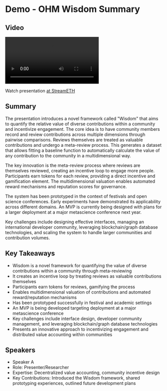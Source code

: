 # Demo - OHM Wisdom Summary

## Video
<video controls>
<source src="https://vod-cdn.lp-playback.studio/raw/jxf4iblf6wlsyor6526t4tcmtmqa/catalyst-vod-com/hls/51e5f8031wqqd1wa/index.m3u8" type="application/x-mpegURL">
  Your browser does not support the video tag.
</video>

Watch presentation [at StreamETH](https://streameth.org/edge_city/watch?session=670ca48d2f3849fecfbaf643)

## Summary
The presentation introduces a novel framework called "Wisdom" that aims to quantify the relative value of diverse contributions within a community and incentivize engagement. The core idea is to have community members record and review contributions across multiple dimensions through pairwise comparisons. Reviews themselves are treated as valuable contributions and undergo a meta-review process. This generates a dataset that allows fitting a baseline function to automatically calculate the value of any contribution to the community in a multidimensional way.

The key innovation is the meta-review process where reviews are themselves reviewed, creating an incentive loop to engage more people. Participants earn tokens for each review, providing a direct incentive and gamification element. The multidimensional valuation enables automated reward mechanisms and reputation scores for governance.

The system has been prototyped in the context of festivals and open science conferences. Early experiments have demonstrated its applicability across different domains. An MVP is currently being designed with plans for a larger deployment at a major metascience conference next year.

Key challenges include designing effective interfaces, managing an international developer community, leveraging blockchain/graph database technologies, and scaling the system to handle larger communities and contribution volumes.

## Key Takeaways
- Wisdom is a novel framework for quantifying the value of diverse contributions within a community through meta-reviewing
- It creates an incentive loop by treating reviews as valuable contributions themselves
- Participants earn tokens for reviews, gamifying the process
- Enables multidimensional valuation of contributions and automated reward/reputation mechanisms
- Has been prototyped successfully in festival and academic settings
- An MVP is being developed targeting deployment at a major metascience conference
- Key challenges include interface design, developer community management, and leveraging blockchain/graph database technologies
- Presents an innovative approach to incentivizing engagement and distributed value accounting within communities

## Speakers
- Speaker A
- Role: Presenter/Researcher
- Expertise: Decentralized value accounting, community incentive design
- Key Contributions: Introduced the Wisdom framework, shared prototyping experiences, outlined future development plans

